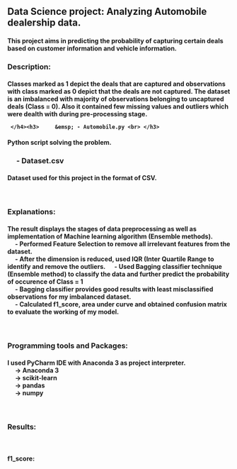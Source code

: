<html>
<body>
<h2>Data Science project: Analyzing Automobile dealership data. </h2>
<h4>     This project aims in predicting the probability of capturing certain deals based on customer information and vehicle information. <br> </h4>
<h3>
Description:
</h3>
<h4>
     Classes marked as 1 depict the deals that are captured and observations with class marked as 0 depict that the deals are not captured. The dataset is an imbalanced with majority of observations belonging to uncaptured deals (Class = 0). Also it contained few missing values and outliers which were dealth with during pre-processing stage.<br>
     
     </h4><h3>     &emsp; - Automobile.py <br> </h3>
<h4>    Python script solving the problem.</h4>
<h3>&emsp; -  Dataset.csv<br> </h3>
<h4>    Dataset used for this project in the format of CSV. </h4>
<br>
<h3>
Explanations: <br>
</h3>
<h4>
The result displays the stages of data preprocessing as well as implementation of Machine learning algorithm (Ensemble methods).<br>
&emsp; - Performed Feature Selection to remove all irrelevant features from the dataset. <br>
&emsp; - After the dimension is reduced, used IQR (Inter Quartile Range to identify and remove the outliers.
&emsp; - Used Bagging classifier technique (Ensemble method) to classify the data and further predict the probability of occurence of Class = 1 <br>
&emsp; - Bagging classifier provides good results with least misclassified observations for my imbalanced dataset.<br>
&emsp; - Calculated f1_score, area under curve and obtained confusion matrix to evaluate the working of my model.
</h4>
<br>
<h3>Programming tools and Packages:<br></h3>
<h4>
I used PyCharm IDE with Anaconda 3 as project interpreter. <br>
&emsp; -> Anaconda 3 <br>
&emsp; -> scikit-learn <br>
&emsp; -> pandas <br>
&emsp; -> numpy <br>
</h4>
<br>
<h3>
Results: </h3><br>
<h4>
f1_score: 
</h4>
</body>
</html>
